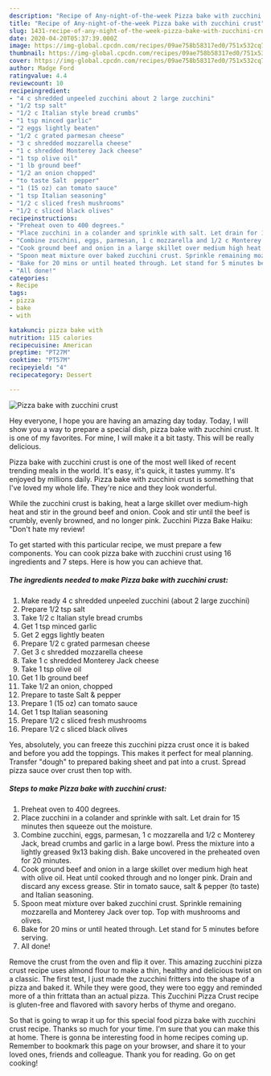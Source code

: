 ```yaml
---
description: "Recipe of Any-night-of-the-week Pizza bake with zucchini crust"
title: "Recipe of Any-night-of-the-week Pizza bake with zucchini crust"
slug: 1431-recipe-of-any-night-of-the-week-pizza-bake-with-zucchini-crust
date: 2020-04-20T05:37:39.000Z
image: https://img-global.cpcdn.com/recipes/09ae758b58317ed0/751x532cq70/pizza-bake-with-zucchini-crust-recipe-main-photo.jpg
thumbnail: https://img-global.cpcdn.com/recipes/09ae758b58317ed0/751x532cq70/pizza-bake-with-zucchini-crust-recipe-main-photo.jpg
cover: https://img-global.cpcdn.com/recipes/09ae758b58317ed0/751x532cq70/pizza-bake-with-zucchini-crust-recipe-main-photo.jpg
author: Madge Ford
ratingvalue: 4.4
reviewcount: 10
recipeingredient:
- "4 c shredded unpeeled zucchini about 2 large zucchini"
- "1/2 tsp salt"
- "1/2 c Italian style bread crumbs"
- "1 tsp minced garlic"
- "2 eggs lightly beaten"
- "1/2 c grated parmesan cheese"
- "3 c shredded mozzarella cheese"
- "1 c shredded Monterey Jack cheese"
- "1 tsp olive oil"
- "1 lb ground beef"
- "1/2 an onion chopped"
- "to taste Salt  pepper"
- "1 (15 oz) can tomato sauce"
- "1 tsp Italian seasoning"
- "1/2 c sliced fresh mushrooms"
- "1/2 c sliced black olives"
recipeinstructions:
- "Preheat oven to 400 degrees."
- "Place zucchini in a colander and sprinkle with salt. Let drain for 15 minutes then squeeze out the moisture."
- "Combine zucchini, eggs, parmesan, 1 c mozzarella and 1/2 c Monterey Jack, bread crumbs and garlic in a large bowl. Press the mixture into a lightly greased 9x13 baking dish. Bake uncovered in the preheated oven for 20 minutes."
- "Cook ground beef and onion in a large skillet over medium high heat with olive oil. Heat until cooked through and no longer pink. Drain and discard any excess grease. Stir in tomato sauce, salt &amp; pepper (to taste) and Italian seasoning."
- "Spoon meat mixture over baked zucchini crust. Sprinkle remaining mozzarella and Monterey Jack over top. Top with mushrooms and olives."
- "Bake for 20 mins or until heated through. Let stand for 5 minutes before serving."
- "All done!"
categories:
- Recipe
tags:
- pizza
- bake
- with

katakunci: pizza bake with 
nutrition: 115 calories
recipecuisine: American
preptime: "PT27M"
cooktime: "PT57M"
recipeyield: "4"
recipecategory: Dessert

---
```



![Pizza bake with zucchini crust](https://img-global.cpcdn.com/recipes/09ae758b58317ed0/751x532cq70/pizza-bake-with-zucchini-crust-recipe-main-photo.jpg)

Hey everyone, I hope you are having an amazing day today. Today, I will show you a way to prepare a special dish, pizza bake with zucchini crust. It is one of my favorites. For mine, I will make it a bit tasty. This will be really delicious.

Pizza bake with zucchini crust is one of the most well liked of recent trending meals in the world. It's easy, it's quick, it tastes yummy. It's enjoyed by millions daily. Pizza bake with zucchini crust is something that I've loved my whole life. They're nice and they look wonderful.

While the zucchini crust is baking, heat a large skillet over medium-high heat and stir in the ground beef and onion. Cook and stir until the beef is crumbly, evenly browned, and no longer pink. Zucchini Pizza Bake Haiku: &#34;Don&#39;t hate my review!


To get started with this particular recipe, we must prepare a few components. You can cook pizza bake with zucchini crust using 16 ingredients and 7 steps. Here is how you can achieve that.

<!--inarticleads1-->

##### The ingredients needed to make Pizza bake with zucchini crust:

1. Make ready 4 c shredded unpeeled zucchini (about 2 large zucchini)
1. Prepare 1/2 tsp salt
1. Take 1/2 c Italian style bread crumbs
1. Get 1 tsp minced garlic
1. Get 2 eggs lightly beaten
1. Prepare 1/2 c grated parmesan cheese
1. Get 3 c shredded mozzarella cheese
1. Take 1 c shredded Monterey Jack cheese
1. Take 1 tsp olive oil
1. Get 1 lb ground beef
1. Take 1/2 an onion, chopped
1. Prepare to taste Salt &amp; pepper
1. Prepare 1 (15 oz) can tomato sauce
1. Get 1 tsp Italian seasoning
1. Prepare 1/2 c sliced fresh mushrooms
1. Prepare 1/2 c sliced black olives


Yes, absolutely, you can freeze this zucchini pizza crust once it is baked and before you add the toppings. This makes it perfect for meal planning. Transfer &#34;dough&#34; to prepared baking sheet and pat into a crust. Spread pizza sauce over crust then top with. 

<!--inarticleads2-->

##### Steps to make Pizza bake with zucchini crust:

1. Preheat oven to 400 degrees.
1. Place zucchini in a colander and sprinkle with salt. Let drain for 15 minutes then squeeze out the moisture.
1. Combine zucchini, eggs, parmesan, 1 c mozzarella and 1/2 c Monterey Jack, bread crumbs and garlic in a large bowl. Press the mixture into a lightly greased 9x13 baking dish. Bake uncovered in the preheated oven for 20 minutes.
1. Cook ground beef and onion in a large skillet over medium high heat with olive oil. Heat until cooked through and no longer pink. Drain and discard any excess grease. Stir in tomato sauce, salt &amp; pepper (to taste) and Italian seasoning.
1. Spoon meat mixture over baked zucchini crust. Sprinkle remaining mozzarella and Monterey Jack over top. Top with mushrooms and olives.
1. Bake for 20 mins or until heated through. Let stand for 5 minutes before serving.
1. All done!


Remove the crust from the oven and flip it over. This amazing zucchini pizza crust recipe uses almond flour to make a thin, healthy and delicious twist on a classic. The first test, I just made the zucchini fritters into the shape of a pizza and baked it. While they were good, they were too eggy and reminded more of a thin frittata than an actual pizza. This Zucchini Pizza Crust recipe is gluten-free and flavored with savory herbs of thyme and oregano. 

So that is going to wrap it up for this special food pizza bake with zucchini crust recipe. Thanks so much for your time. I'm sure that you can make this at home. There is gonna be interesting food in home recipes coming up. Remember to bookmark this page on your browser, and share it to your loved ones, friends and colleague. Thank you for reading. Go on get cooking!
